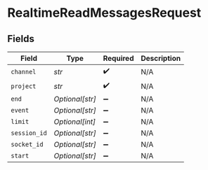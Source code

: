 # RealtimeReadMessagesRequest


## Fields

| Field              | Type               | Required           | Description        |
| ------------------ | ------------------ | ------------------ | ------------------ |
| `channel`          | *str*              | :heavy_check_mark: | N/A                |
| `project`          | *str*              | :heavy_check_mark: | N/A                |
| `end`              | *Optional[str]*    | :heavy_minus_sign: | N/A                |
| `event`            | *Optional[str]*    | :heavy_minus_sign: | N/A                |
| `limit`            | *Optional[int]*    | :heavy_minus_sign: | N/A                |
| `session_id`       | *Optional[str]*    | :heavy_minus_sign: | N/A                |
| `socket_id`        | *Optional[str]*    | :heavy_minus_sign: | N/A                |
| `start`            | *Optional[str]*    | :heavy_minus_sign: | N/A                |